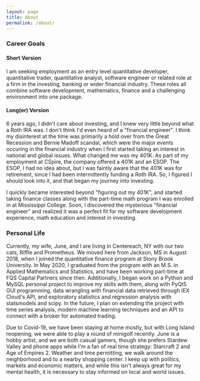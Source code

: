 ```yaml
---
layout: page
title: About
permalink: /about/
---
```


### Career Goals

#### Short Version

I am seeking employment as an entry level quantitative developer, quantitative trader, quantitative analyst, software engineer or related role at a firm in the investing, banking or wider financial industry. These roles all combine software development, mathematics, finance and a challenging environment into one package.  

#### Long(er) Version

6 years ago, I didn't care about investing, and I knew very little beyond what a Roth IRA was. I don't think I'd even heard of a "financial engineer". I think my disinterest at the time was primarily a hold over from the Great Recession and Bernie Madoff scandal, which were the major events occuring in the financial industry when I first started taking an interest in national and global issues. What changed me was my 401K. As part of my employment at CSpire, the company offered a 401K and an ESOP. The ESOP, I had no idea about, but I was faintly aware that the 401K was for retirement, since I had been intermittently funding a Roth IRA. So, I figured I should look into it, and that began my journey into investing.  

I quickly became interested beyond "figuring out my 401K", and started taking finance classes along with the part-time math program I was enrolled in at Mississippi College. Soon, I discovered the mysterious "financial engineer" and realized it was a perfect fit for my software development experience, math education and interest in investing.

### Personal Life

Currently, my wife, June, and I are living in Centereach, NY with our two cats, Riffle and Prometheus. We moved here from Jackson, MS in August 2018, when I joined the quantitative finance program at Stony Brook University. In May 2020, I graduated from the program with an M.S. in Applied Mathematics and Statistics, and have been working part-time at FQS Capital Partners since then. Additionally, I began work on a Python and MySQL personal project to improve my skills with them, along with PyQt5 GUI programming, data wrangling with financial data retrieved through IEX Cloud's API, and exploratory statistics and regression analysis with statsmodels and scipy. In the future, I plan on extending the project with time series analysis, modern machine learning techniques and an API to connect with a broker for automated trading.  

Due to Covid-19, we have been staying at home mostly, but with Long Island reopening, we were able to play a round of minigolf recently. June is a hobby artist, and we are both casual gamers, though she prefers Stardew Valley and phone apps while I'm a fan of real time strategy: Starcraft 2 and Age of Empires 2. Weather and time permitting, we walk around the neighborhood and to a nearby shopping center. I keep up with politics, markets and economic matters, and while this isn't always great for my mental health, it is necessary to stay informed on local and world issues.
